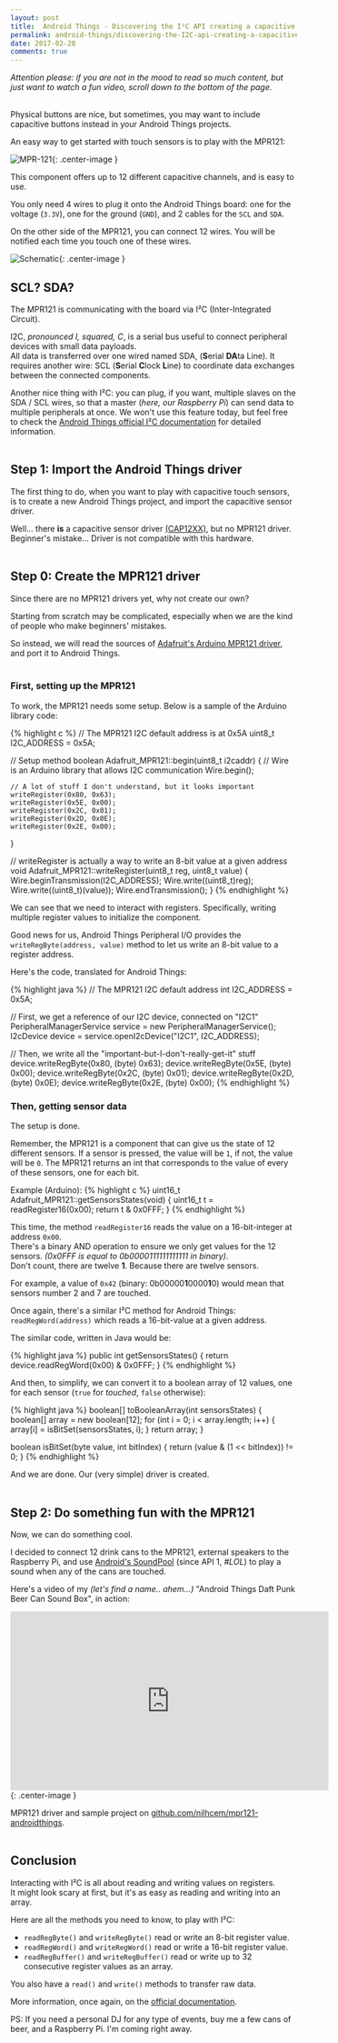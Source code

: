 ```yaml
---
layout: post
title:  Android Things - Discovering the I²C API creating a capacitive sensor driver
permalink: android-things/discovering-the-I2C-api-creating-a-capacitive-sensor-driver
date: 2017-02-20
comments: true
---
```


*Attention please: if you are not in the mood to read so much content, but just want to watch a fun video, scroll down to the bottom of the page.*<br><br>


Physical buttons are nice, but sometimes, you may want to include capacitive buttons instead in your Android Things projects.

An easy way to get started with touch sensors is to play with the MPR121:

![MPR-121][pic1_mpr121]{: .center-image }

This component offers up to 12 different capacitive channels, and is easy to use.

You only need 4 wires to plug it onto the Android Things board: one for the voltage (`3.3V`), one for the ground (`GND`), and 2 cables for the `SCL` and `SDA`.

On the other side of the MPR121, you can connect 12 wires. You will be notified each time you touch one of these wires.

![Schematic][pic2_schematic]{: .center-image }

## SCL? SDA?

The MPR121 is communicating with the board via I²C (Inter-Integrated Circuit).

I2C, *pronounced I, squared, C*, is a serial bus useful to connect peripheral devices with small data payloads.<br>
All data is transferred over one wired named SDA, (**S**erial **DA**ta Line). It requires another wire: SCL (**S**erial **C**lock **L**ine) to coordinate data exchanges between the connected components.

Another nice thing with I²C: you can plug, if you want, multiple slaves on the SDA / SCL wires, so that a master (*here, our Raspberry Pi*) can send data to multiple peripherals at once. We won't use this feature today, but feel free to check the [Android Things official I²C documentation][official-i2c-doc] for detailed information.<br><br>


## Step 1: Import the Android Things driver

The first thing to do, when you want to play with capacitive touch sensors, is to create a new Android Things project, and import the capacitive sensor driver.

Well... there **is** a capacitive sensor driver [(CAP12XX)][cap12xx-driver], but no MPR121 driver.<br>
Beginner's mistake... Driver is not compatible with this hardware.<br><br>


## Step 0: Create the MPR121 driver

Since there are no MPR121 drivers yet, why not create our own?

Starting from scratch may be complicated, especially when we are the kind of people who make beginners' mistakes.

So instead, we will read the sources of [Adafruit's Arduino MPR121 driver][arduino-driver], and port it to Android Things.<br><br>


### First, setting up the MPR121

To work, the MPR121 needs some setup. Below is a sample of the Arduino library code:

{% highlight c %}
// The MPR121 I2C default address is at 0x5A
uint8_t I2C_ADDRESS = 0x5A;

// Setup method
boolean Adafruit_MPR121::begin(uint8_t i2caddr) {
    // Wire is an Arduino library that allows I2C communication
    Wire.begin();

    // A lot of stuff I don't understand, but it looks important
    writeRegister(0x80, 0x63);
    writeRegister(0x5E, 0x00);
    writeRegister(0x2C, 0x01);
    writeRegister(0x2D, 0x0E);
    writeRegister(0x2E, 0x00);
}

// writeRegister is actually a way to write an 8-bit value at a given address
void Adafruit_MPR121::writeRegister(uint8_t reg, uint8_t value) {
    Wire.beginTransmission(I2C_ADDRESS);
    Wire.write((uint8_t)reg);
    Wire.write((uint8_t)(value));
    Wire.endTransmission();
}
{% endhighlight %}

We can see that we need to interact with registers. Specifically, writing multiple register values to initialize the component.

Good news for us, Android Things Peripheral I/O provides the `writeRegByte(address, value)` method to let us write an 8-bit value to a register address.

Here's the code, translated for Android Things:

{% highlight java %}
// The MPR121 I2C default address
int I2C_ADDRESS = 0x5A;

// First, we get a reference of our I2C device, connected on "I2C1"
PeripheralManagerService service = new PeripheralManagerService();
I2cDevice device = service.openI2cDevice("I2C1", I2C_ADDRESS);

// Then, we write all the "important-but-I-don't-really-get-it" stuff
device.writeRegByte(0x80, (byte) 0x63);
device.writeRegByte(0x5E, (byte) 0x00);
device.writeRegByte(0x2C, (byte) 0x01);
device.writeRegByte(0x2D, (byte) 0x0E);
device.writeRegByte(0x2E, (byte) 0x00);
{% endhighlight %}
<br>

### Then, getting sensor data

The setup is done.

Remember, the MPR121 is a component that can give us the state of 12 different sensors.
If a sensor is pressed, the value will be `1`, if not, the value will be `0`.
The MPR121 returns an int that corresponds to the value of every of these sensors, one for each bit.

Example (Arduino):
{% highlight c %}
uint16_t Adafruit_MPR121::getSensorsStates(void) {
    uint16_t t = readRegister16(0x00);
    return t & 0x0FFF;
}
{% endhighlight %}

This time, the method `readRegister16` reads the value on a 16-bit-integer at address `0x00`.<br>
There's a binary AND operation to ensure we only get values for the 12 sensors. *(0x0FFF is equal to 0b0000111111111111 in binary)*.<br>
Don't count, there are twelve **1**. Because there are twelve sensors.

For example, a value of `0x42` (binary: 0b00000**1**0000**1**0) would mean that sensors number 2 and 7 are touched.

Once again, there's a similar I²C method for Android Things: `readRegWord(address)` which reads a 16-bit-value at a given address.

The similar code, written in Java would be:

{% highlight java %}
public int getSensorsStates() {
   return device.readRegWord(0x00) & 0x0FFF;
}
{% endhighlight %}

And then, to simplify, we can convert it to a boolean array of 12 values, one for each sensor (`true` for *touched*, `false` otherwise):

{% highlight java %}
boolean[] toBooleanArray(int sensorsStates) {
  boolean[] array = new boolean[12];
  for (int i = 0; i < array.length; i++) {
      array[i] = isBitSet(sensorsStates, i);
  }
  return array;
}

boolean isBitSet(byte value, int bitIndex) {
    return (value & (1 << bitIndex)) != 0;
}
{% endhighlight %}

And we are done. Our (very simple) driver is created.<br><br>


## Step 2: Do something fun with the MPR121

Now, we can do something cool.

I decided to connect 12 drink cans to the MPR121, external speakers to the Raspberry Pi, and use [Android's SoundPool][soundpool] (since API 1, *#LOL*) to play a sound when any of the cans are touched.

Here's a video of my *(let's find a name.. ahem...)* "Android Things Daft Punk Beer Can Sound Box", in action:

<iframe width="560" height="315" src="https://www.youtube.com/embed/U2WAAycpba4" frameborder="0" allowfullscreen></iframe>{: .center-image }
<br>

MPR121 driver and sample project on [github.com/nilhcem/mpr121-androidthings][mpr121-androidthings].<br><br>


## Conclusion

Interacting with I²C is all about reading and writing values on registers.<br>
It might look scary at first, but it's as easy as reading and writing into an array.

Here are all the methods you need to know, to play with I²C:

* `readRegByte()` and `writeRegByte()` read or write an 8-bit register value.
* `readRegWord()` and `writeRegWord()` read or write a 16-bit register value.
* `readRegBuffer()` and `writeRegBuffer()` read or write up to 32 consecutive register values as an array.

You also have a `read()` and `write()` methods to transfer raw data.

More information, once again, on the [official documentation][official-i2c-doc].

PS: If you need a personal DJ for any type of events, buy me a few cans of beer, and a Raspberry Pi. I'm coming right away.

[official-i2c-doc]: https://developer.android.com/things/sdk/pio/i2c.html
[cap12xx-driver]: https://github.com/androidthings/contrib-drivers/tree/master/cap12xx
[arduino-driver]: https://github.com/adafruit/Adafruit_MPR121
[soundpool]: https://developer.android.com/reference/android/media/SoundPool.html
[mpr121-androidthings]: https://github.com/Nilhcem/mpr121-androidthings
[pic1_mpr121]: /public/images/20170220/01_mpr121.jpg
[pic2_schematic]: /public/images/20170220/02_schematic.png
